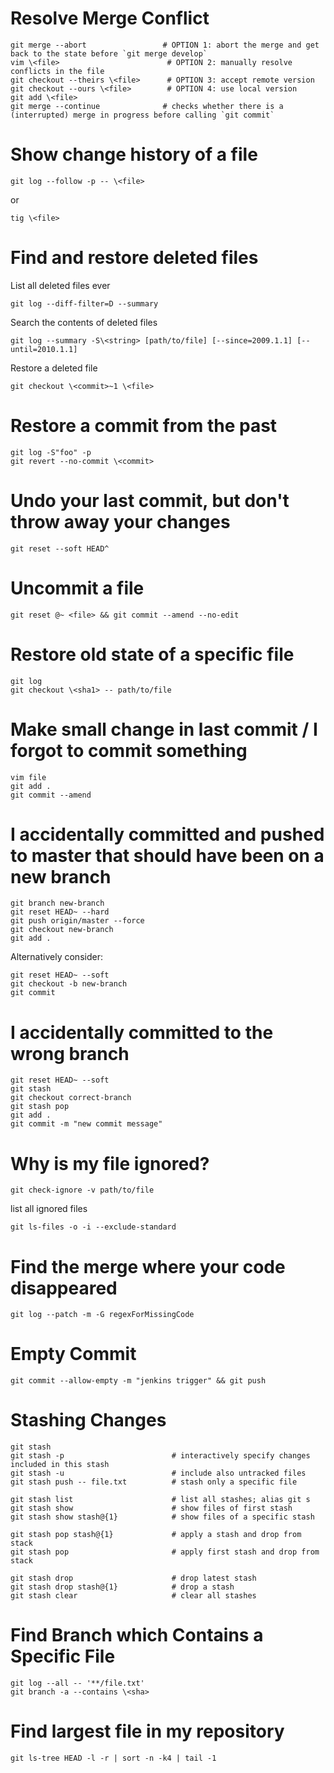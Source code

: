# Resolve Merge Conflict

    git merge --abort                 # OPTION 1: abort the merge and get back to the state before `git merge develop`
    vim \<file>                        # OPTION 2: manually resolve conflicts in the file
    git checkout --theirs \<file>      # OPTION 3: accept remote version
    git checkout --ours \<file>        # OPTION 4: use local version
    git add \<file>
    git merge --continue              # checks whether there is a (interrupted) merge in progress before calling `git commit`


# Show change history of a file

    git log --follow -p -- \<file>

  or

    tig \<file>


# Find and restore deleted files

  List all deleted files ever

    git log --diff-filter=D --summary

  Search the contents of deleted files

    git log --summary -S\<string> [path/to/file] [--since=2009.1.1] [--until=2010.1.1]

  Restore a deleted file

    git checkout \<commit>~1 \<file>


# Restore a commit from the past

    git log -S"foo" -p
    git revert --no-commit \<commit>


# Undo your last commit, but don't throw away your changes

    git reset --soft HEAD^


# Uncommit a file

    git reset @~ <file> && git commit --amend --no-edit


# Restore old state of a specific file

    git log
    git checkout \<sha1> -- path/to/file


# Make small change in last commit / I forgot to commit something

    vim file
    git add .
    git commit --amend


# I accidentally committed and pushed to master that should have been on a new branch

    git branch new-branch
    git reset HEAD~ --hard
    git push origin/master --force
    git checkout new-branch
    git add .

  Alternatively consider:

    git reset HEAD~ --soft
    git checkout -b new-branch
    git commit


# I accidentally committed to the wrong branch

    git reset HEAD~ --soft
    git stash
    git checkout correct-branch
    git stash pop
    git add .
    git commit -m "new commit message"


# Why is my file ignored?

    git check-ignore -v path/to/file

  list all ignored files

    git ls-files -o -i --exclude-standard


# Find the merge where your code disappeared

    git log --patch -m -G regexForMissingCode


# Empty Commit

    git commit --allow-empty -m "jenkins trigger" && git push


# Stashing Changes

    git stash
    git stash -p                        # interactively specify changes included in this stash
    git stash -u                        # include also untracked files
    git stash push -- file.txt          # stash only a specific file

    git stash list                      # list all stashes; alias git s
    git stash show                      # show files of first stash
    git stash show stash@{1}            # show files of a specific stash

    git stash pop stash@{1}             # apply a stash and drop from stack
    git stash pop                       # apply first stash and drop from stack

    git stash drop                      # drop latest stash
    git stash drop stash@{1}            # drop a stash
    git stash clear                     # clear all stashes


# Find Branch which Contains a Specific File

    git log --all -- '**/file.txt'
    git branch -a --contains \<sha>


# Find largest file in my repository

    git ls-tree HEAD -l -r | sort -n -k4 | tail -1


